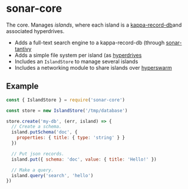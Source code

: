 # sonar-core

The core. Manages *islands*, where each island is a [kappa-record-db](https://github.com/arso-project/kappa-record-db)and associated hyperdrives.

* Adds a full-text search engine to a kappa-record-db (through [sonar-tantivy](https://github.com/arso-project/sonar-tantivy)
* Adds a simple file system per island (as [hyperdrives](https://github.com/mafintosh/hyperdrive)
* Includes an `IslandStore` to manage several islands
* Includes a networking module to share islands over [hyperswarm](https://github.com/hyperswarm/hyperswarm)

## Example

```javascript
const { IslandStore } = require('sonar-core')

const store = new IslandStore('/tmp/database')

store.create('my-db', (err, island) => {
  // Create a schema.
  island.putSchema('doc', { 
    properties: { title: { type: 'string' } }
  })

  // Put json records.
  island.put({ schema: 'doc', value: { title: 'Hello!' })

  // Make a query.
  island.query('search', 'hello')
})

```
